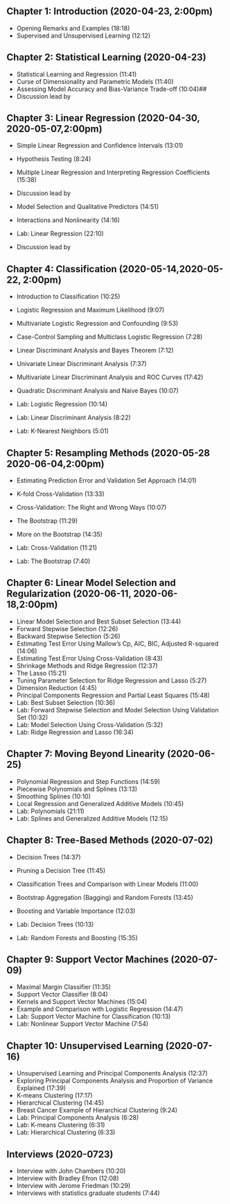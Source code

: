 ## Chapter 1: Introduction (2020-04-23, 2:00pm)
* Opening Remarks and Examples (18:18)
* Supervised and Unsupervised Learning (12:12)
## Chapter 2: Statistical Learning (2020-04-23)
* Statistical Learning and Regression (11:41)
* Curse of Dimensionality and Parametric Models (11:40)
* Assessing Model Accuracy and Bias-Variance Trade-off (10:04)## 
* Discussion lead by   

## Chapter 3: Linear Regression (2020-04-30, 2020-05-07,2:00pm)
* Simple Linear Regression and Confidence Intervals (13:01)
* Hypothesis Testing (8:24)
* Multiple Linear Regression and Interpreting Regression Coefficients (15:38)
* Discussion lead by 

* Model Selection and Qualitative Predictors (14:51)
* Interactions and Nonlinearity (14:16)
* Lab: Linear Regression (22:10)
* Discussion lead by 

## Chapter 4: Classification (2020-05-14,2020-05-22, 2:00pm)
* Introduction to Classification (10:25)
* Logistic Regression and Maximum Likelihood (9:07)
* Multivariate Logistic Regression and Confounding (9:53)
* Case-Control Sampling and Multiclass Logistic Regression (7:28)
* Linear Discriminant Analysis and Bayes Theorem (7:12)
* Univariate Linear Discriminant Analysis (7:37)

* Multivariate Linear Discriminant Analysis and ROC Curves (17:42)
* Quadratic Discriminant Analysis and Naive Bayes (10:07)
* Lab: Logistic Regression (10:14)
* Lab: Linear Discriminant Analysis (8:22)
* Lab: K-Nearest Neighbors (5:01)

## Chapter 5: Resampling Methods (2020-05-28 2020-06-04,2:00pm)
* Estimating Prediction Error and Validation Set Approach (14:01)
* K-fold Cross-Validation (13:33)
* Cross-Validation: The Right and Wrong Ways (10:07)
* The Bootstrap (11:29)

* More on the Bootstrap (14:35)
* Lab: Cross-Validation (11:21)
* Lab: The Bootstrap (7:40)

## Chapter 6: Linear Model Selection and Regularization (2020-06-11, 2020-06-18,2:00pm)
* Linear Model Selection and Best Subset Selection (13:44)
* Forward Stepwise Selection (12:26)
* Backward Stepwise Selection (5:26)
* Estimating Test Error Using Mallow’s Cp, AIC, BIC, Adjusted R-squared (14:06)
* Estimating Test Error Using Cross-Validation (8:43)
* Shrinkage Methods and Ridge Regression (12:37)
* The Lasso (15:21)
* Tuning Parameter Selection for Ridge Regression and Lasso (5:27)
* Dimension Reduction (4:45)
* Principal Components Regression and Partial Least Squares (15:48)
* Lab: Best Subset Selection (10:36)
* Lab: Forward Stepwise Selection and Model Selection Using Validation Set (10:32)
* Lab: Model Selection Using Cross-Validation (5:32)
* Lab: Ridge Regression and Lasso (16:34)

## Chapter 7: Moving Beyond Linearity (2020-06-25)
* Polynomial Regression and Step Functions (14:59)
* Piecewise Polynomials and Splines (13:13)
* Smoothing Splines (10:10)
* Local Regression and Generalized Additive Models (10:45)
* Lab: Polynomials (21:11)
* Lab: Splines and Generalized Additive Models (12:15)

## Chapter 8: Tree-Based Methods (2020-07-02)
* Decision Trees (14:37)
* Pruning a Decision Tree (11:45)
* Classification Trees and Comparison with Linear Models (11:00)
* Bootstrap Aggregation (Bagging) and Random Forests (13:45)
* Boosting and Variable Importance (12:03)

* Lab: Decision Trees (10:13)
* Lab: Random Forests and Boosting (15:35)

## Chapter 9: Support Vector Machines (2020-07-09)
* Maximal Margin Classifier (11:35)
* Support Vector Classifier (8:04)
* Kernels and Support Vector Machines (15:04)
* Example and Comparison with Logistic Regression (14:47)
* Lab: Support Vector Machine for Classification (10:13)
* Lab: Nonlinear Support Vector Machine (7:54)

## Chapter 10: Unsupervised Learning (2020-07-16)
* Unsupervised Learning and Principal Components Analysis (12:37)
* Exploring Principal Components Analysis and Proportion of Variance Explained (17:39)
* K-means Clustering (17:17)
* Hierarchical Clustering (14:45)
* Breast Cancer Example of Hierarchical Clustering (9:24)
* Lab: Principal Components Analysis (6:28)
* Lab: K-means Clustering (6:31)
* Lab: Hierarchical Clustering (6:33)

## Interviews (2020-0723)
* Interview with John Chambers (10:20)
* Interview with Bradley Efron (12:08)
* Interview with Jerome Friedman (10:29)
* Interviews with statistics graduate students (7:44)
